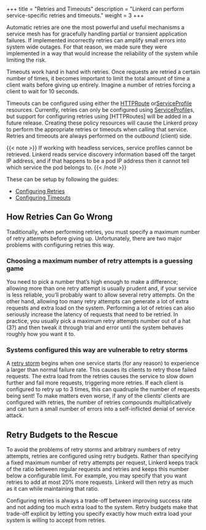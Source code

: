 +++
title = "Retries and Timeouts"
description = "Linkerd can perform service-specific retries and timeouts."
weight = 3
+++

Automatic retries are one the most powerful and useful mechanisms a service mesh
has for gracefully handling partial or transient application failures. If
implemented incorrectly retries can amplify small errors into system wide
outages. For that reason, we made sure they were implemented in a way that would
increase the reliability of the system while limiting the risk.

Timeouts work hand in hand with retries. Once requests are retried a certain
number of times, it becomes important to limit the total amount of time a client
waits before giving up entirely. Imagine a number of retries forcing a client
to wait for 10 seconds.

Timeouts can be configured using either the [HTTPRoute] or[ServiceProfile]
resources. Currently, retries can only be configured using [ServiceProfile]s,
but support for configuring retries using [HTTPRoutes] will be added in a future
release. Creating these policy resources will cause the Linkerd proxy to perform
the appropriate retries or timeouts when calling that service. Retries and
timeouts are always performed on the *outbound* (client) side.

{{< note >}}
If working with headless services, service profiles cannot be retrieved. Linkerd
reads service discovery information based off the target IP address, and if that
happens to be a pod IP address then it cannot tell which service the pod belongs
to.
{{< /note >}}

These can be setup by following the guides:

- [Configuring Retries](../../tasks/configuring-retries/)
- [Configuring Timeouts](../../tasks/configuring-timeouts/)

## How Retries Can Go Wrong

Traditionally, when performing retries, you must specify a maximum number of
retry attempts before giving up. Unfortunately, there are two major problems
with configuring retries this way.

### Choosing a maximum number of retry attempts is a guessing game

You need to pick a number that’s high enough to make a difference; allowing
more than one retry attempt is usually prudent and, if your service is less
reliable, you’ll probably want to allow several retry attempts. On the other
hand, allowing too many retry attempts can generate a lot of extra requests and
extra load on the system. Performing a lot of retries can also seriously
increase the latency of requests that need to be retried. In practice, you
usually pick a maximum retry attempts number out of a hat (3?) and then tweak
it through trial and error until the system behaves roughly how you want it to.

### Systems configured this way are vulnerable to retry storms

A [retry storm](https://twitter.github.io/finagle/guide/Glossary.html)
begins when one service starts (for any reason) to experience a larger than
normal failure rate. This causes its clients to retry those failed requests.
The extra load from the retries causes the service to slow down further and
fail more requests, triggering more retries. If each client is configured to
retry up to 3 times, this can quadruple the number of requests being sent! To
make matters even worse, if any of the clients’ clients are configured with
retries, the number of retries compounds multiplicatively and can turn a small
number of errors into a self-inflicted denial of service attack.

## Retry Budgets to the Rescue

To avoid the problems of retry storms and arbitrary numbers of retry attempts,
retries are configured using retry budgets. Rather than specifying a fixed
maximum number of retry attempts per request, Linkerd keeps track of the ratio
between regular requests and retries and keeps this number below a configurable
limit. For example, you may specify that you want retries to add at most 20%
more requests. Linkerd will then retry as much as it can while maintaining that
ratio.

Configuring retries is always a trade-off between improving success rate and
not adding too much extra load to the system. Retry budgets make that trade-off
explicit by letting you specify exactly how much extra load your system is
willing to accept from retries.

[ServiceProfile]: ../service-profiles/
[HTTPRoute]: ../httproute/
